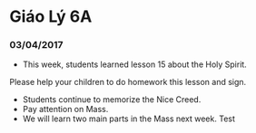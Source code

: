 # Giáo Lý 6A

### 03/04/2017

  * This week, students learned lesson 15 about the Holy Spirit.

Please help your children to do homework this lesson and sign.

  * Students continue to memorize the Nice Creed.
  * Pay attention on Mass.
  * We will learn two main parts in the Mass next week. Test
